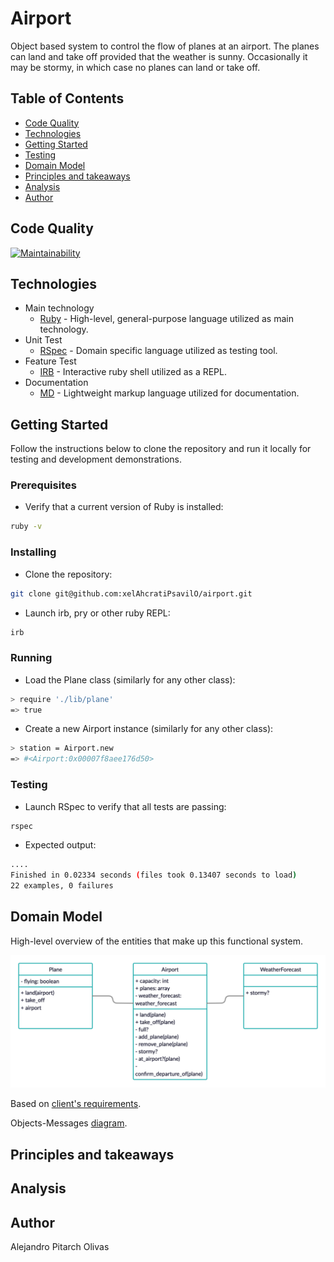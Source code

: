 # Airport
Object based system to control the flow of planes at an airport. The planes can land and take off provided that the weather is sunny. Occasionally it may be stormy, in which case no planes can land or take off.

## Table of Contents
* [Code Quality](#code-quality)
* [Technologies](#technologies)
* [Getting Started](#getting-started)
* [Testing](#testing)
* [Domain Model](#domain-model)
* [Principles and takeaways](#principles-and-takeaways)
* [Analysis](#analysis)
* [Author](#author)

## Code Quality
[![Maintainability](https://api.codeclimate.com/v1/badges/b5b444e81eb53b992c46/maintainability)](https://codeclimate.com/github/xelAhcratiPsavilO/airport/maintainability)

## Technologies
- Main technology
  - [Ruby](https://www.ruby-lang.org/en/) - High-level, general-purpose language utilized as main technology.
- Unit Test
  - [RSpec](https://rspec.info/) - Domain specific language utilized as testing tool.
- Feature Test
  - [IRB](https://en.wikipedia.org/wiki/Interactive_Ruby_Shell) - Interactive ruby shell utilized as a REPL.
- Documentation
  - [MD](https://www.markdownguide.org/) - Lightweight markup language utilized for documentation.

## Getting Started

Follow the instructions below to clone the repository and run it locally for testing and development demonstrations.

### Prerequisites
- Verify that a current version of Ruby is installed:
```bash
ruby -v
```

### Installing
- Clone the repository:
```bash
git clone git@github.com:xelAhcratiPsavilO/airport.git
```
- Launch irb, pry or other ruby REPL:
```bash
irb
```
### Running
- Load the Plane class (similarly for any other class):
```bash
> require './lib/plane'
=> true
```
- Create a new Airport instance (similarly for any other class):
```bash
> station = Airport.new
=> #<Airport:0x00007f8aee176d50>
```

### Testing
- Launch RSpec to verify that all tests are passing:
```bash
rspec
```
- Expected output:
```bash
....
Finished in 0.02334 seconds (files took 0.13407 seconds to load)
22 examples, 0 failures
```

## Domain Model

High-level overview of the entities that make up this functional system.

![](domain_model/DomainModel.png)

Based on [client's requirements](USER_STORIES.md).

Objects-Messages [diagram](DIAGRAM.md).

## Principles and takeaways

## Analysis

## Author

Alejandro Pitarch Olivas
